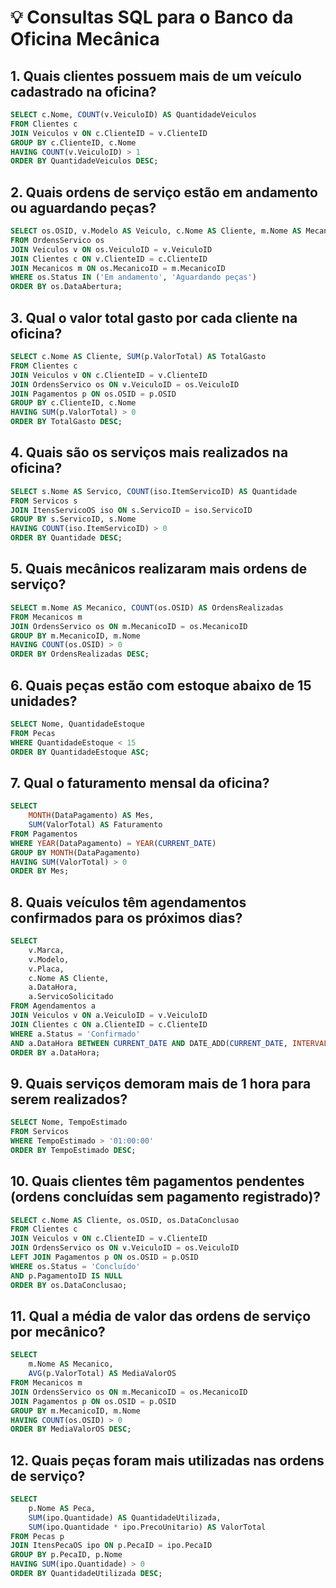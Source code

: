 # 💡 Consultas SQL para o Banco da Oficina Mecânica

## 1. Quais clientes possuem mais de um veículo cadastrado na oficina?
```SQL
SELECT c.Nome, COUNT(v.VeiculoID) AS QuantidadeVeiculos
FROM Clientes c
JOIN Veiculos v ON c.ClienteID = v.ClienteID
GROUP BY c.ClienteID, c.Nome
HAVING COUNT(v.VeiculoID) > 1
ORDER BY QuantidadeVeiculos DESC;
```
## 2. Quais ordens de serviço estão em andamento ou aguardando peças?
```SQL
SELECT os.OSID, v.Modelo AS Veiculo, c.Nome AS Cliente, m.Nome AS Mecanico, os.Status
FROM OrdensServico os
JOIN Veiculos v ON os.VeiculoID = v.VeiculoID
JOIN Clientes c ON v.ClienteID = c.ClienteID
JOIN Mecanicos m ON os.MecanicoID = m.MecanicoID
WHERE os.Status IN ('Em andamento', 'Aguardando peças')
ORDER BY os.DataAbertura;
```
## 3. Qual o valor total gasto por cada cliente na oficina?
```SQL
SELECT c.Nome AS Cliente, SUM(p.ValorTotal) AS TotalGasto
FROM Clientes c
JOIN Veiculos v ON c.ClienteID = v.ClienteID
JOIN OrdensServico os ON v.VeiculoID = os.VeiculoID
JOIN Pagamentos p ON os.OSID = p.OSID
GROUP BY c.ClienteID, c.Nome
HAVING SUM(p.ValorTotal) > 0
ORDER BY TotalGasto DESC;
```
## 4. Quais são os serviços mais realizados na oficina?
```SQL
SELECT s.Nome AS Servico, COUNT(iso.ItemServicoID) AS Quantidade
FROM Servicos s
JOIN ItensServicoOS iso ON s.ServicoID = iso.ServicoID
GROUP BY s.ServicoID, s.Nome
HAVING COUNT(iso.ItemServicoID) > 0
ORDER BY Quantidade DESC;
```
## 5. Quais mecânicos realizaram mais ordens de serviço?
```SQL
SELECT m.Nome AS Mecanico, COUNT(os.OSID) AS OrdensRealizadas
FROM Mecanicos m
JOIN OrdensServico os ON m.MecanicoID = os.MecanicoID
GROUP BY m.MecanicoID, m.Nome
HAVING COUNT(os.OSID) > 0
ORDER BY OrdensRealizadas DESC;
```
## 6. Quais peças estão com estoque abaixo de 15 unidades?
```SQL
SELECT Nome, QuantidadeEstoque
FROM Pecas
WHERE QuantidadeEstoque < 15
ORDER BY QuantidadeEstoque ASC;
```
## 7. Qual o faturamento mensal da oficina?
```SQL
SELECT 
    MONTH(DataPagamento) AS Mes,
    SUM(ValorTotal) AS Faturamento
FROM Pagamentos
WHERE YEAR(DataPagamento) = YEAR(CURRENT_DATE)
GROUP BY MONTH(DataPagamento)
HAVING SUM(ValorTotal) > 0
ORDER BY Mes;
```
## 8. Quais veículos têm agendamentos confirmados para os próximos dias?
```SQL
SELECT 
    v.Marca, 
    v.Modelo, 
    v.Placa, 
    c.Nome AS Cliente, 
    a.DataHora, 
    a.ServicoSolicitado
FROM Agendamentos a
JOIN Veiculos v ON a.VeiculoID = v.VeiculoID
JOIN Clientes c ON a.ClienteID = c.ClienteID
WHERE a.Status = 'Confirmado'
AND a.DataHora BETWEEN CURRENT_DATE AND DATE_ADD(CURRENT_DATE, INTERVAL 7 DAY)
ORDER BY a.DataHora;
```
## 9. Quais serviços demoram mais de 1 hora para serem realizados?
```SQL
SELECT Nome, TempoEstimado
FROM Servicos
WHERE TempoEstimado > '01:00:00'
ORDER BY TempoEstimado DESC;
```
## 10. Quais clientes têm pagamentos pendentes (ordens concluídas sem pagamento registrado)?
```SQL
SELECT c.Nome AS Cliente, os.OSID, os.DataConclusao
FROM Clientes c
JOIN Veiculos v ON c.ClienteID = v.ClienteID
JOIN OrdensServico os ON v.VeiculoID = os.VeiculoID
LEFT JOIN Pagamentos p ON os.OSID = p.OSID
WHERE os.Status = 'Concluído'
AND p.PagamentoID IS NULL
ORDER BY os.DataConclusao;
```
## 11. Qual a média de valor das ordens de serviço por mecânico?
```SQL
SELECT 
    m.Nome AS Mecanico,
    AVG(p.ValorTotal) AS MediaValorOS
FROM Mecanicos m
JOIN OrdensServico os ON m.MecanicoID = os.MecanicoID
JOIN Pagamentos p ON os.OSID = p.OSID
GROUP BY m.MecanicoID, m.Nome
HAVING COUNT(os.OSID) > 0
ORDER BY MediaValorOS DESC;
```
## 12. Quais peças foram mais utilizadas nas ordens de serviço?
```SQL
SELECT 
    p.Nome AS Peca,
    SUM(ipo.Quantidade) AS QuantidadeUtilizada,
    SUM(ipo.Quantidade * ipo.PrecoUnitario) AS ValorTotal
FROM Pecas p
JOIN ItensPecaOS ipo ON p.PecaID = ipo.PecaID
GROUP BY p.PecaID, p.Nome
HAVING SUM(ipo.Quantidade) > 0
ORDER BY QuantidadeUtilizada DESC;
```
